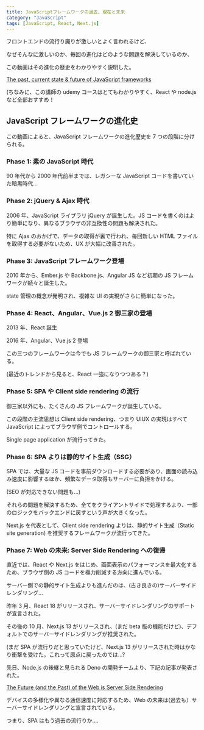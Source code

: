 ```yaml
---
title: JavaScriptフレームワークの過去、現在と未来
category: "JavaScript"
tags: [JavaScript, React, Next.js]
---
```


フロントエンドの流行り廃りが激しいとよく言われるけど、

なぜそんなに激しいのか、毎回の進化はどのような問題を解決しているのか、

この動画はその進化の歴史をわかりやすく説明した。

[The past, current state & future of JavaScript frameworks](https://www.youtube.com/watch?v=5EsLj3JOdE0)

(ちなみに、この講師の udemy コースはとてもわかりやすく、React や node.js など全部おすすめ！

## JavaScript フレームワークの進化史

この動画によると、JavaScript フレームワークの進化歴史を 7 つの段階に分けられる。

### Phase 1: 素の JavaScript 時代

90 年代から 2000 年代前半までは、レガシーな JavaScript コードを書いていた暗黒時代...

### Phase 2: jQuery & Ajax 時代

2006 年、JavaScript ライブラリ jQuery が誕生した。JS コードを書くのはより簡単になり、異なるブラウザの非互換性の問題も解決された。

特に Ajax のおかげで、データの取得が裏で行われ、毎回新しい HTML ファイルを取得する必要がないため、UX が大幅に改善された。

### Phase 3: JavaScript フレームワーク登場

2010 年から、Ember.js や Backbone.js、Angular JS など初期の JS フレームワークが続々と誕生した。

state 管理の概念が発明され、複雑な UI の実現がさらに簡単になった。

### Phase 4: React、Angular、Vue.js 2 御三家の登場

2013 年、React 誕生

2016 年、Angular、Vue.js 2 登場

この三つのフレームワークは今でも JS フレームワークの御三家と呼ばれている。

(最近のトレンドから見ると、React 一強になりつつある？)

### Phase 5: SPA や Client side rendering の流行

御三家以外にも、たくさんの JS フレームワークが誕生している。

この段階の主流思想は Client side rendering、つまり UIUX の実現はすべて JavaScript によってブラウザ側でコントロールする。

Single page application が流行ってきた。

### Phase 6: SPA よりは静的サイト生成（SSG）

SPA では、大量な JS コードを事前ダウンロードする必要があり、画面の読み込み速度に影響するほか、頻繁なデータ取得もサーバーに負担をかける。

(SEO が対応できない問題も...)

それらの問題を解決するため、全てをクライアントサイドで処理するより、一部のロジックをバックエンドに戻すという声が大きくなった。

Next.js を代表として、Client side rendering よりは、静的サイト生成（Static site generation) を推奨するフレームワークが流行ってきた。

### Phase 7: Web の未来: Server Side Rendering への復帰

直近では、React や Next.js をはじめ、画面表示のパフォーマンスを最大化するため、ブラウザ側の JS コードを極力削減する方向に進んでいる。

サーバー側での静的サイト生成よりも進んだのは、(古き良きの)サーバーサイドレンダリング...

昨年 3 月、React 18 がリリースされ、サーバーサイドレンダリングのサポートが宣言された。

その後の 10 月、Next.js 13 がリリースされ、(まだ beta 版の機能だけど)、デフォルトでのサーバーサイドレンダリングが推奨された。

(まだ SPA が流行りだと思っていたけど、Next.js 13 がリリースされた時はかなり衝撃を受けた。これって原点に戻ったのでは...?

先日、Node.js の後継と見られる Deno の開発チームより、下記の記事が発表された。

[The Future (and the Past) of the Web is Server Side Rendering](https://deno.com/blog/the-future-and-past-is-server-side-rendering)

デバイスの多様化や異なる通信速度に対応するため、Web の未来は(過去も）サーバーサイドレンダリングと宣言されている。

つまり、SPA はもう過去の流行りか....
